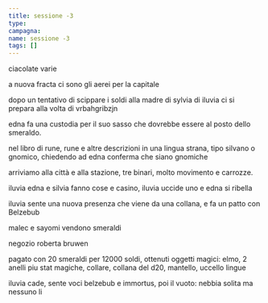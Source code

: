 ```yaml
---
title: sessione -3
type: 
campagna:
name: sessione -3
tags: []
---
```


ciacolate varie

a nuova fracta ci sono gli aerei per la capitale

dopo un tentativo di scippare i soldi alla madre di sylvia di iluvia ci si prepara alla volta di vrbahgribzjn

edna fa una custodia per il suo sasso che dovrebbe essere al posto dello smeraldo.

nel libro di rune, rune e altre descrizioni in una lingua strana, tipo silvano o gnomico, chiedendo ad edna conferma che siano gnomiche

arriviamo alla città e alla stazione, tre binari, molto movimento e carrozze.

iluvia edna e silvia fanno cose e casino, iluvia uccide uno e edna si ribella

iluvia sente una nuova presenza che viene da una collana, e fa un patto con Belzebub

malec e sayomi vendono smeraldi

negozio roberta bruwen

pagato con 20 smeraldi per 12000 soldi, ottenuti oggetti magici: elmo, 2 anelli piu stat magiche, collare, collana del d20, mantello, uccello lingue

iluvia cade, sente voci belzebub e immortus, poi il vuoto: nebbia solita ma nessuno li